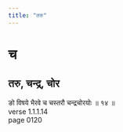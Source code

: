 ```yaml
---
title: "तरु"
---
```


# च
## तरु, चन्द्र, चोर
ङो विषये भैरवे च चस्तरौ चन्द्रचोरयोः ॥ १४ ॥<BR>verse 1.1.1.14<BR>page 0120

